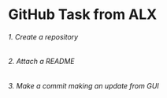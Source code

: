 # GitHub Task from ALX

###### 1. Create a repository

###### 2. Attach a README

###### 3. Make a commit making an update from GUI
